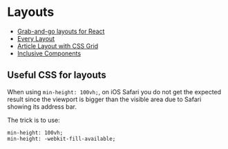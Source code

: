 # Layouts

- [Grab-and-go layouts for React](https://react-layouts.com/)
- [Every Layout](https://every-layout.dev/)
- [Article Layout with CSS Grid](https://mastery.games/post/article-grid-layout/)
- [Inclusive Components](https://inclusive-components.design/)

## Useful CSS for layouts

When using `min-height: 100vh;`, on iOS Safari you do not get the expected
result since the viewport is bigger than the visible area due to Safari showing
its address bar.

The trick is to use:

```
min-height: 100vh;
min-height: -webkit-fill-available;
```
